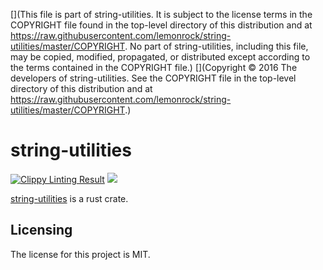 [](This file is part of string-utilities. It is subject to the license terms in the COPYRIGHT file found in the top-level directory of this distribution and at https://raw.githubusercontent.com/lemonrock/string-utilities/master/COPYRIGHT. No part of string-utilities, including this file, may be copied, modified, propagated, or distributed except according to the terms contained in the COPYRIGHT file.)
[](Copyright © 2016 The developers of string-utilities. See the COPYRIGHT file in the top-level directory of this distribution and at https://raw.githubusercontent.com/lemonrock/string-utilities/master/COPYRIGHT.)

# string-utilities

[![Clippy Linting Result](https://clippy.bashy.io/github/lemonrock/string-utilities/master/badge.svg?style=plastic)](https://clippy.bashy.io/github/lemonrock/string-utilities/master/log) [![](https://img.shields.io/badge/Code%20Style-rustfmt-brightgreen.svg?style=plastic)](https://github.com/rust-lang-nursery/rustfmt#configuring-rustfmt)

[string-utilities] is a rust crate.


## Licensing

The license for this project is MIT.

[string-utilities]: https://github.com/lemonrock/string-utilities "string-utilities GitHub page"
